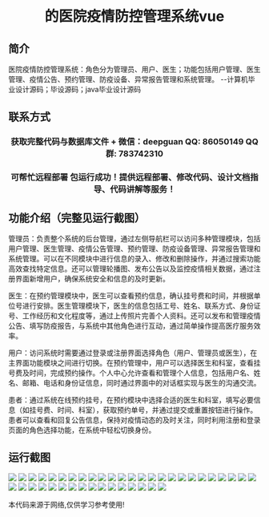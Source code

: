 <p><h1 align="center">的医院疫情防控管理系统vue</h1></p>

## 简介
医院疫情防控管理系统：角色分为管理员、用户、医生；功能包括用户管理、医生管理、疫情公告、预约管理、防疫设备、异常报告管理和系统管理。    --计算机毕业设计源码；毕设源码；java毕业设计源码


## 联系方式
<p><h3 align="center">获取完整代码与数据库文件 + 微信：deepguan QQ: 86050149 QQ群: 783742310</h3></p>
<p><h3 align="center">可帮忙远程部署 包运行成功！提供远程部署、修改代码、设计文档指导、代码讲解等服务！</h3></p>

## 功能介绍（完整见运行截图）
管理员：负责整个系统的后台管理，通过左侧导航栏可以访问多种管理模块，包括用户管理、医生管理、疫情公告管理、预约管理、防疫设备管理、异常报告管理和系统管理。可以在不同模块中进行信息的录入、修改和删除操作，并通过搜索功能高效查找特定信息。还可以管理轮播图、发布公告以及监控疫情相关数据，通过注册界面新增用户，确保系统安全和信息的及时更新。

医生：在预约管理模块中，医生可以查看预约信息，确认挂号费和时间，并根据单位号进行安排。医生管理模块下，医生的信息包括工号、姓名、联系方式、身份证号、工作经历和文化程度等，通过上传照片完善个人资料。还可以发布和管理疫情公告、填写防疫报告，与系统中其他角色进行互动，通过简单操作提高医疗服务效率。

用户：访问系统时需要通过登录或注册界面选择角色（用户、管理员或医生），在主界面功能模块之间进行切换。在预约管理中，用户可以选择医生和科室，查看挂号费及时间，完成预约操作。个人中心允许查看和管理个人信息，包括用户名、姓名、邮箱、电话和身份证信息，同时通过界面中的对话框实现与医生的沟通交流。

患者：通过系统在线预约挂号，在预约模块中选择合适的医生和科室，填写必要信息（如挂号费、时间、科室），获取预约单号，并通过提交或重置按钮进行操作。患者可以查看和回复公告信息，保持对疫情动态的及时关注，同时利用注册和登录页面的角色选择功能，在系统中轻松切换身份。


## 运行截图
![](https://bs-1329754181.cos.ap-shanghai.myqcloud.com/ssm/HospitalPandemicPreventionManagementSystem/img/001.jpg)
![](https://bs-1329754181.cos.ap-shanghai.myqcloud.com/ssm/HospitalPandemicPreventionManagementSystem/img/002.jpg)
![](https://bs-1329754181.cos.ap-shanghai.myqcloud.com/ssm/HospitalPandemicPreventionManagementSystem/img/003.jpg)
![](https://bs-1329754181.cos.ap-shanghai.myqcloud.com/ssm/HospitalPandemicPreventionManagementSystem/img/004.jpg)
![](https://bs-1329754181.cos.ap-shanghai.myqcloud.com/ssm/HospitalPandemicPreventionManagementSystem/img/005.jpg)
![](https://bs-1329754181.cos.ap-shanghai.myqcloud.com/ssm/HospitalPandemicPreventionManagementSystem/img/006.jpg)
![](https://bs-1329754181.cos.ap-shanghai.myqcloud.com/ssm/HospitalPandemicPreventionManagementSystem/img/007.jpg)
![](https://bs-1329754181.cos.ap-shanghai.myqcloud.com/ssm/HospitalPandemicPreventionManagementSystem/img/008.jpg)
![](https://bs-1329754181.cos.ap-shanghai.myqcloud.com/ssm/HospitalPandemicPreventionManagementSystem/img/009.jpg)
![](https://bs-1329754181.cos.ap-shanghai.myqcloud.com/ssm/HospitalPandemicPreventionManagementSystem/img/010.jpg)
![](https://bs-1329754181.cos.ap-shanghai.myqcloud.com/ssm/HospitalPandemicPreventionManagementSystem/img/011.jpg)
![](https://bs-1329754181.cos.ap-shanghai.myqcloud.com/ssm/HospitalPandemicPreventionManagementSystem/img/012.jpg)
![](https://bs-1329754181.cos.ap-shanghai.myqcloud.com/ssm/HospitalPandemicPreventionManagementSystem/img/013.jpg)
![](https://bs-1329754181.cos.ap-shanghai.myqcloud.com/ssm/HospitalPandemicPreventionManagementSystem/img/014.jpg)
![](https://bs-1329754181.cos.ap-shanghai.myqcloud.com/ssm/HospitalPandemicPreventionManagementSystem/img/015.jpg)
![](https://bs-1329754181.cos.ap-shanghai.myqcloud.com/ssm/HospitalPandemicPreventionManagementSystem/img/016.jpg)
![](https://bs-1329754181.cos.ap-shanghai.myqcloud.com/ssm/HospitalPandemicPreventionManagementSystem/img/017.jpg)
![](https://bs-1329754181.cos.ap-shanghai.myqcloud.com/ssm/HospitalPandemicPreventionManagementSystem/img/018.jpg)
![](https://bs-1329754181.cos.ap-shanghai.myqcloud.com/ssm/HospitalPandemicPreventionManagementSystem/img/019.jpg)
![](https://bs-1329754181.cos.ap-shanghai.myqcloud.com/ssm/HospitalPandemicPreventionManagementSystem/img/020.jpg)
![](https://bs-1329754181.cos.ap-shanghai.myqcloud.com/ssm/HospitalPandemicPreventionManagementSystem/img/021.jpg)
![](https://bs-1329754181.cos.ap-shanghai.myqcloud.com/ssm/HospitalPandemicPreventionManagementSystem/img/022.jpg)
![](https://bs-1329754181.cos.ap-shanghai.myqcloud.com/ssm/HospitalPandemicPreventionManagementSystem/img/023.jpg)
![](https://bs-1329754181.cos.ap-shanghai.myqcloud.com/ssm/HospitalPandemicPreventionManagementSystem/img/024.jpg)
![](https://bs-1329754181.cos.ap-shanghai.myqcloud.com/ssm/HospitalPandemicPreventionManagementSystem/img/025.jpg)
![](https://bs-1329754181.cos.ap-shanghai.myqcloud.com/ssm/HospitalPandemicPreventionManagementSystem/img/026.jpg)
![](https://bs-1329754181.cos.ap-shanghai.myqcloud.com/ssm/HospitalPandemicPreventionManagementSystem/img/027.jpg)
![](https://bs-1329754181.cos.ap-shanghai.myqcloud.com/ssm/HospitalPandemicPreventionManagementSystem/img/028.jpg)
![](https://bs-1329754181.cos.ap-shanghai.myqcloud.com/ssm/HospitalPandemicPreventionManagementSystem/img/029.jpg)
![](https://bs-1329754181.cos.ap-shanghai.myqcloud.com/ssm/HospitalPandemicPreventionManagementSystem/img/030.jpg)
![](https://bs-1329754181.cos.ap-shanghai.myqcloud.com/ssm/HospitalPandemicPreventionManagementSystem/img/031.jpg)
![](https://bs-1329754181.cos.ap-shanghai.myqcloud.com/ssm/HospitalPandemicPreventionManagementSystem/img/032.jpg)
![](https://bs-1329754181.cos.ap-shanghai.myqcloud.com/ssm/HospitalPandemicPreventionManagementSystem/img/033.jpg)
![](https://bs-1329754181.cos.ap-shanghai.myqcloud.com/ssm/HospitalPandemicPreventionManagementSystem/img/034.jpg)
![](https://bs-1329754181.cos.ap-shanghai.myqcloud.com/ssm/HospitalPandemicPreventionManagementSystem/img/035.jpg)
![](https://bs-1329754181.cos.ap-shanghai.myqcloud.com/ssm/HospitalPandemicPreventionManagementSystem/img/036.jpg)
![](https://bs-1329754181.cos.ap-shanghai.myqcloud.com/ssm/HospitalPandemicPreventionManagementSystem/img/037.jpg)
![](https://bs-1329754181.cos.ap-shanghai.myqcloud.com/ssm/HospitalPandemicPreventionManagementSystem/img/038.jpg)
![](https://bs-1329754181.cos.ap-shanghai.myqcloud.com/ssm/HospitalPandemicPreventionManagementSystem/img/039.jpg)
![](https://bs-1329754181.cos.ap-shanghai.myqcloud.com/ssm/HospitalPandemicPreventionManagementSystem/img/040.jpg)
![](https://bs-1329754181.cos.ap-shanghai.myqcloud.com/ssm/HospitalPandemicPreventionManagementSystem/img/041.jpg)

<p>本代码来源于网络,仅供学习参考使用!</p>
